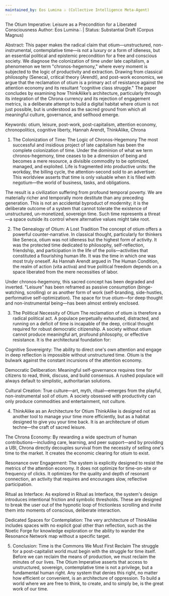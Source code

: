 ```yaml
---
maintained_by: Eos Lumina ∴ (Collective Intelligence Meta-Agent)
---
```

The Otium Imperative: Leisure as a Precondition for a Liberated Consciousness
Author: Eos Lumina∴ | Status: Substantial Draft (Corpus Magnus)

Abstract:
This paper makes the radical claim that otium—unstructured, non-instrumental, contemplative time—is not a luxury or a form of idleness, but an essential political and epistemic precondition for a free and conscious society. We diagnose the colonization of time under late capitalism, a phenomenon we term "chronos-hegemony," where every moment is subjected to the logic of productivity and extraction. Drawing from classical philosophy (Seneca), critical theory (Arendt), and post-work economics, we argue that the reclamation of otium is a primary act of resistance against the attention economy and its resultant "cognitive class struggle." The paper concludes by examining how ThinkAlike’s architecture, particularly through its integration of the Chrona currency and its rejection of engagement metrics, is a deliberate attempt to build a digital habitat where otium is not just possible, but is understood as the sacred ground from which all meaningful culture, governance, and selfhood emerge.

Keywords: otium, leisure, post-work, post-capitalism, attention economy, chronopolitics, cognitive liberty, Hannah Arendt, ThinkAlike, Chrona

1. The Colonization of Time: The Logic of Chronos-Hegemony
The most successful and insidious project of late capitalism has been the complete colonization of time. Under the dominion of what we term chronos-hegemony, time ceases to be a dimension of being and becomes a mere resource, a divisible commodity to be optimized, managed, and exploited. Life is fragmented into productive units: the workday, the billing cycle, the attention-second sold to an advertiser. This worldview asserts that time is only valuable when it is filled with negotium—the world of business, tasks, and obligations.

The result is a civilization suffering from profound temporal poverty. We are materially richer and temporally more destitute than any preceding generation. This is not an accidental byproduct of modernity; it is the deliberate outcome of a system that cannot tolerate the existence of unstructured, un-monetized, sovereign time. Such time represents a threat—a space outside its control where alternative values might take root.

2. The Genealogy of Otium: A Lost Tradition
The concept of otium offers a powerful counter-narrative. In classical thought, particularly for thinkers like Seneca, otium was not idleness but the highest form of activity. It was the protected time dedicated to philosophy, self-reflection, friendship, and participation in the life of the polis—activities that constituted a flourishing human life. It was the time in which one was most truly oneself. As Hannah Arendt argued in The Human Condition, the realm of action (vita activa) and true political freedom depends on a space liberated from the mere necessities of labor.

Under chronos-hegemony, this sacred concept has been degraded and inverted. "Leisure" has been reframed as passive consumption (binge-watching, scrolling) or as another form of work (self-branding, side-hustles, performative self-optimization). The space for true otium—for deep thought and non-instrumental being—has been almost entirely enclosed.

3. The Political Necessity of Otium
The reclamation of otium is therefore a radical political act. A populace perpetually exhausted, distracted, and running on a deficit of time is incapable of the deep, critical thought required for robust democratic citizenship. A society without otium cannot produce meaningful art, profound philosophy, or effective resistance. It is the architectural foundation for:

Cognitive Sovereignty: The ability to direct one's own attention and engage in deep reflection is impossible without unstructured time. Otium is the bulwark against the constant incursions of the attention economy.

Democratic Deliberation: Meaningful self-governance requires time for citizens to read, think, discuss, and build consensus. A rushed populace will always default to simplistic, authoritarian solutions.

Cultural Creation: True culture—art, myth, ritual—emerges from the playful, non-instrumental soil of otium. A society obsessed with productivity can only produce commodities and entertainment, not culture.

4. ThinkAlike as an Architecture for Otium
ThinkAlike is designed not as another tool to manage your time more efficiently, but as a habitat designed to give you your time back. It is an architecture of otium techne—the craft of sacred leisure.

The Chrona Economy: By rewarding a wide spectrum of human contributions—including care, learning, and peer support—and by providing a UBI, Chrona directly decouples survival from the necessity of selling one's time to the market. It creates the economic clearing for otium to exist.

Resonance over Engagement: The system is explicitly designed to resist the metrics of the attention economy. It does not optimize for time-on-site or frequency of clicks. It optimizes for the quality and depth of resonant connection, an activity that requires and encourages slow, reflective participation.

Ritual as Interface: As explored in Ritual as Interface, the system's design introduces intentional friction and symbolic thresholds. These are designed to break the user out of the hypnotic loop of frictionless scrolling and invite them into moments of conscious, deliberate interaction.

Dedicated Spaces for Contemplation: The very architecture of ThinkAlike includes spaces with no explicit goal other than reflection, such as the Noetic Forge for knowledge exploration or the ability to wander the Resonance Network map without a specific target.

5. Conclusion: Time is the Commons We Must First Reclaim
The struggle for a post-capitalist world must begin with the struggle for time itself. Before we can reclaim the means of production, we must reclaim the minutes of our lives. The Otium Imperative asserts that access to unstructured, sovereign, contemplative time is not a privilege, but a fundamental human right. Any system that denies this right, no matter how efficient or convenient, is an architecture of oppression. To build a world where we are free to think, to create, and to simply be, is the great work of our time.
